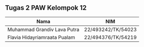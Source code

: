 ## Tugas 2 PAW Kelompok 12

| Nama                        | NIM                |
| --------------------------- | ------------------ |
| Muhammad Grandiv Lava Putra | 22/493242/TK/54023 |
| Flavia Hidayriamraata Pualam | 22/494376/TK/54219|

